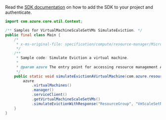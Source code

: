 Read the [SDK documentation](https://github.com/Azure/azure-sdk-for-java/blob/azure-resourcemanager_2.13.0/sdk/resourcemanager/azure-resourcemanager/README.md) on how to add the SDK to your project and authenticate.

```java
import com.azure.core.util.Context;

/** Samples for VirtualMachineScaleSetVMs SimulateEviction. */
public final class Main {
    /*
     * x-ms-original-file: specification/compute/resource-manager/Microsoft.Compute/stable/2021-11-01/examples/compute/SimulateEvictionOfVmssVM.json
     */
    /**
     * Sample code: Simulate Eviction a virtual machine.
     *
     * @param azure The entry point for accessing resource management APIs in Azure.
     */
    public static void simulateEvictionAVirtualMachine(com.azure.resourcemanager.AzureResourceManager azure) {
        azure
            .virtualMachines()
            .manager()
            .serviceClient()
            .getVirtualMachineScaleSetVMs()
            .simulateEvictionWithResponse("ResourceGroup", "VmScaleSetName", "InstanceId", Context.NONE);
    }
}
```
